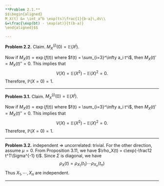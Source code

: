 ```yaml
---
**Problem 2.1.** 
$$\begin{aligned} 
M_X(t) &= \int_a^b \exp(ts)\frac{1}{b-a}\,ds\\
&=\frac{\exp(bt) - \exp(at)}{t(b-a)}
\end{aligned}$$

---
```

**Problem 2.2.** 
Claim. $M_X^{(j)}(0) = \mathbb{E}(X^j)$.

Now if $M_X(t) = \exp(f(t))$ where $f(t) = \sum_{i=3}^\infty a_i t^i$, then $M_X(t)' = M_X(t)'' = 0$. This implies that 
$$V(X) = \mathbb{E}(X^2) - \mathbb{E}(X)^2=0.$$
Therefore, $\mathbb{P}(X = 0)=1$.  

---

**Problem 3.1.** 
Claim. $M_X^{(j)}(0) = \mathbb{E}(X^j)$.

Now if $M_X(t) = \exp(f(t))$ where $f(t) = \sum_{i=3}^\infty a_i t^i$, then $M_X(t)' = M_X(t)'' = 0$. This implies that 
$$V(X) = \mathbb{E}(X^2) - \mathbb{E}(X)^2=0.$$
Therefore, $\mathbb{P}(X = 0)=1$.  

---

**Problem 3.2.**  independent $\Rightarrow$ uncorrelated: trivial.
For the other direction,  assume $\mu=0$. From Proposition 3.11, we have $\rho_X(t) = c\exp(-\frac12 t^T\Sigma^{-1} t)$. Since $\Sigma$ is diagonal, we have
$$\rho_X(t) = \rho_{X_1}(t_1) \cdots \rho_{X_n}(t_n)$$
Thus $X_1,\cdots,X_n$ are independent.

---
<!--stackedit_data:
eyJoaXN0b3J5IjpbNTA2MjczOTc5LC0xMjU2NjI2NjgzLDkwMj
QzMzE1OCwxMTAyMjU0ODg0XX0=
-->